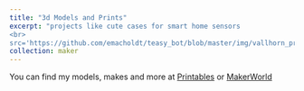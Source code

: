 ```yaml
---
title: "3d Models and Prints"
excerpt: "projects like cute cases for smart home sensors
<br>
src='https://github.com/emacholdt/teasy_bot/blob/master/img/vallhorn_print.png?raw=true' width='500px'>"
collection: maker
---
```


You can find my models, makes and more at [Printables](https://www.printables.com/@brusselsspri_2158728) or [MakerWorld](https://makerworld.com/en/%40brusselssprites)

